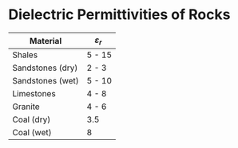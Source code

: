# Dielectric Permittivities of Rocks

| **Material**     | $`\varepsilon_r\;`$ |
|------------------|---------------------|
| Shales           | 5 - 15              |
| Sandstones (dry) | 2 - 3               |
| Sandstones (wet) | 5 - 10              |
| Limestones       | 4 - 8               |
| Granite          | 4 - 6               |
| Coal (dry)       | 3.5                 |
| Coal (wet)       | 8                   |
